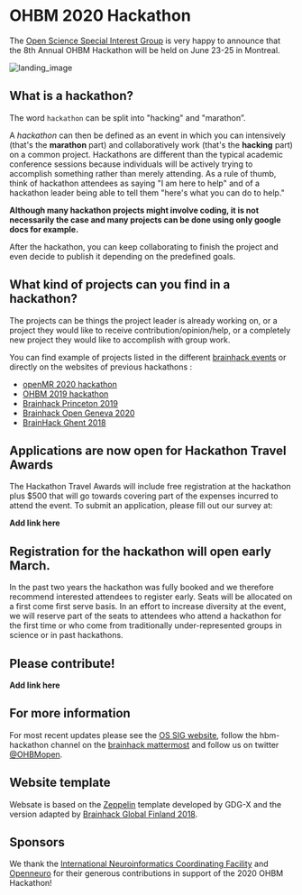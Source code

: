 # OHBM 2020 Hackathon

The [Open Science Special Interest Group](https://ossig.netlify.com/) is very happy to announce that the 8th Annual OHBM Hackathon will be held on June 23-25 in Montreal.

![landing_image](images/landing_hackathon_2020.jpg)

## What is a hackathon?

The word `hackathon` can be split into "hacking" and "marathon”.

A *hackathon* can then be defined as an event in which you can intensively (that's the **marathon** part) and collaboratively work (that's the **hacking** part) on a common project. Hackathons are different than the typical academic conference sessions because individuals will be actively trying to accomplish something rather than merely attending. As a rule of thumb, think of hackathon attendees as saying "I am here to help" and of a hackathon leader being able to tell them "here's what you can do to help."

**Although many hackathon projects might involve coding, it is not necessarily the case and many projects can be done using only google docs for example.**

After the hackathon, you can keep collaborating to finish the project and even decide to publish it depending on the predefined goals.

## What kind of projects can you find in a hackathon?

The projects can be things the project leader is already working on, or a project they would like to receive contribution/opinion/help, or a completely new project they would like to accomplish with group work.

You can find example of projects listed in the different [brainhack events](http://www.brainhack.org/) or directly on the websites of previous hackathons :

- [openMR 2020 hackathon](https://github.com/OpenMRBenelux/openmrb2020-hackathon/issues)
- [OHBM 2019 hackathon](https://github.com/ohbm/hackathon2019/issues)
- [Brainhack Princeton 2019](https://github.com/brainhack-princeton/brainhack-princeton-2019)
- [Brainhack Open Geneva 2020](https://brainhack.ch/#portfolio)
- [BrainHack Ghent 2018](https://brainhackghent.github.io)

## Applications are now open for Hackathon Travel Awards

The Hackathon Travel Awards will include free registration at the hackathon plus $500 that will go towards covering part of the expenses incurred to attend the event. To submit an application, please fill out our survey at:

**Add link here**

## Registration for the hackathon will open early March.

In the past two years the hackathon was fully booked and we therefore recommend interested attendees to register early. Seats will be allocated on a first come first serve basis. In an effort to increase diversity at the event, we will reserve part of the seats to attendees who attend a hackathon for the first time or who come from traditionally under-represented groups in science or in past hackathons.

## Please contribute!

**Add link here**

## For more information
For most recent updates please see the [OS SIG website](https://ossig.netlify.com/), follow the hbm-hackathon channel on the [brainhack mattermost](https://mattermost.brainhack.org/signup_user_complete/?id=orpd9qqjb7gqpnwg5k1fdagrq) and follow us on twitter [@OHBMopen](https://twitter.com/ohbmopen).

## Website template
Websate is based on the [Zeppelin](https://github.com/gdg-x/zeppelin)  template 
developed by GDG-X and the version adapted by [Brainhack Global Finland 2018](https://brainhackfinland.github.io/2018/). 

## Sponsors

We thank the [International Neuroinformatics Coordinating Facility](https://www.incf.org/) and [Openneuro](https://openneuro.org/) for their generous contributions in support of the 2020 OHBM Hackathon!
